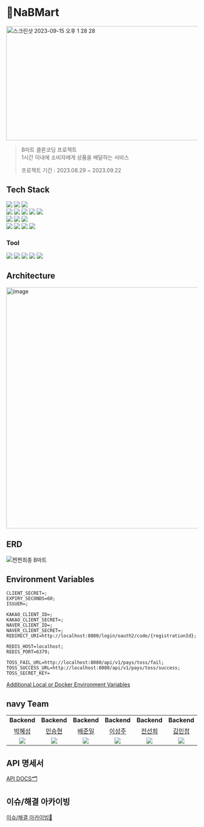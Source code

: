 # 🛒NaBMart

<img width="1000" height="300" alt="스크린샷 2023-09-15 오후 1 28 28" src="https://github.com/prgrms-be-devcourse/BE-04-NaBMart/assets/70627982/b6ddf10b-afa4-4fcc-92fd-b745b77af15b">



> B마트 클론코딩 프로젝트<br>
> 1시간 이내에 소비자에게 상품을 배달하는 서비스
> 
> 프로젝트 기간 : 2023.08.29 ~ 2023.09.22

## Tech Stack
<div align="left">
<div>
    <img src="https://img.shields.io/badge/Java-007396?style=flat-square&logo=Java&logoColor=white">
    <img src="https://img.shields.io/badge/Gradle-02303A?style=flat-square&logo=Gradle&logoColor=white">
    <img src="https://img.shields.io/badge/Spring%20Boot-6DB33F?style=flat-square&logo=Spring-Boot&logoColor=white">
</div>

<div>
    <img src="https://img.shields.io/badge/Spring%20Data%20JPA-6DB33F?style=flat-square&logo=Spring-Data-JPA&logoColor=white">
    <img src="https://img.shields.io/badge/QueryDSL-009630?style=flat-square&logo=Gradle&logoColor=white">
    <img src="https://img.shields.io/badge/Spring%20Security-6DB33F?style=flat-square&logo=Spring-Security&logoColor=white">
    <img src="https://img.shields.io/badge/JWT-000000?style=flat-square&logo=JSON-Web-Tokens&logoColor=white">
    <img src="https://img.shields.io/badge/OAuth%202.0-3EA0F6?style=flat-square&logo=OAuth&logoColor=white">
</div>

<div>
    <img src="https://img.shields.io/badge/MySQL-4479A1?style=flat-square&logo=MySQL&logoColor=white">
    <img src="https://img.shields.io/badge/H2-000000?style=flat-square&logo=h2&logoColor=white">
    <img src="https://img.shields.io/badge/Redis-D62124?style=flat-square&logo=Redis&logoColor=white">
</div>

<div>
    <img src="https://img.shields.io/badge/JUnit%205-25A162?style=flat-square&logo=JUnit&logoColor=white">
    <img src="https://img.shields.io/badge/RestDocs-2496ED?style=flat-square&logo=Swagger&logoColor=white">
    <img src="https://img.shields.io/badge/Docker-2496ED?style=flat-square&logo=Docker&logoColor=white">
    <img src="https://img.shields.io/badge/GitHub%20Actions-2088FF?style=flat-square&logo=GitHub-Actions&logoColor=white">
</div>

### Tool
<div>
    <img src="https://img.shields.io/badge/Notion-000000?style=flat-square&logo=notion&logoColor=white">
    <img src="https://img.shields.io/badge/Jira-0052CC?style=flat-square&logo=jirasoftware&logoColor=white">
    <img src="https://img.shields.io/badge/Slack-4A154B?style=flat-square&logo=slack&logoColor=white">
    <img src="https://img.shields.io/badge/IntelliJ IDEA-4A154B?style=flat-square&logo=intellijidea&logoColor=white">
    <img src="https://img.shields.io/badge/JMeter-D22128?style=flat-square&logo=Apache-JMeter&logoColor=white">
</div>
</div>

## Architecture
<img width="633" alt="image" src="https://github.com/prgrms-be-devcourse/BE-04-NaBMart/assets/70627982/60f23ccd-7940-4b9f-a177-941bbf35b60e">



## ERD
![찐찐최종 B마트](https://github.com/prgrms-be-devcourse/BE-04-NaBMart/assets/70627982/f0b8c2f8-21c2-42b8-ab8a-a62a5569d839)


## Environment Variables
```
CLIENT_SECRET=;
EXPIRY_SECONDS=60;
ISSUER=;

KAKAO_CLIENT_ID=;
KAKAO_CLIENT_SECRET=;
NAVER_CLIENT_ID=;
NAVER_CLIENT_SECRET=;
REDIRECT_URI=http://localhost:8080/login/oauth2/code/{registrationId};

REDIS_HOST=localhost;
REDIS_PORT=6379;

TOSS_FAIL_URL=http://localhost:8080/api/v1/pays/toss/fail;
TOSS_SUCCESS_URL=http://localhost:8080/api/v1/pays/toss/success;
TOSS_SECRET_KEY=
```

[Additional Local or Docker Environment Variables](https://mellow-shadow-fed.notion.site/4ac5c19cc7254fcc8364bfa5f3653bca?p=d19f142187be44fe8a4e049afdae6035&pm=s)

## navy Team

<table>
    <tr align="center">
        <td><B>Backend</B></td>
        <td><B>Backend</B></td>
        <td><B>Backend</B></td>
        <td><B>Backend</B></td>
        <td><B>Backend</B></td>
        <td><B>Backend</B></td>
    </tr>
    <tr align="center">
        <td><a href="https://github.com/hseong3243">박혜성</a></td>
        <td><a href="https://github.com/seongHyun-Min">민승현</a></td>
        <td><a href="https://github.com/bjo6300">배준일</a></td>
        <td><a href="https://github.com/Seongju-Lee">이성주</a></td>
        <td><a href="https://github.com/funnysunny08">전선희</a></td>
        <td><a href="https://github.com/pushedrumex">김민정</a></td>
    </tr>
    <tr align="center">
        <td>
            <img src="https://github.com/hseong3243.png?size=100">
        </td>
        <td>
            <img src="https://github.com/seongHyun-Min.png?size=100">
        </td>
        <td>
            <img src="https://github.com/bjo6300.png?size=100">
        </td>
        <td>
            <img src="https://github.com/Seongju-Lee.png?size=100">
        </td>
        <td>
            <img src="https://github.com/funnysunny08.png?size=100">
        </td>
        <td>
            <img src="https://github.com/pushedrumex.png?size=100">
        </td>
    </tr>
</table>


## API 명세서
[API DOCS🗂](https://www.notion.so/e81ef4dd063149e0a161cb1119a9e602?v=1199d4e7df0d4277882ac007574b428b)

## 이슈/해결 아카이빙
[이슈/해결 아카이빙🔨](https://www.notion.so/71c4c7be0df94e0897f5d97fdc0eced1?pvs=4)
